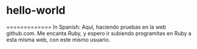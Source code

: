 # hello-world
=============
In Spanish: Aquí, haciendo pruebas en la web github.com. Me encanta Ruby, y espero ir subiendo programitas en Ruby a esta misma web, con este mismo usuario.
